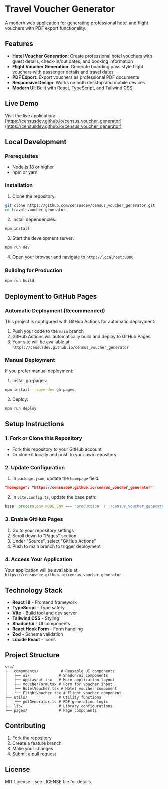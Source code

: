 # Travel Voucher Generator

A modern web application for generating professional hotel and flight vouchers with PDF export functionality.

## Features

- **Hotel Voucher Generation**: Create professional hotel vouchers with guest details, check-in/out dates, and booking information
- **Flight Voucher Generation**: Generate boarding pass style flight vouchers with passenger details and travel dates
- **PDF Export**: Export vouchers as professional PDF documents
- **Responsive Design**: Works on both desktop and mobile devices
- **Modern UI**: Built with React, TypeScript, and Tailwind CSS

## Live Demo

Visit the live application: [https://censusdev.github.io/census_voucher_generator](https://censusdev.github.io/census_voucher_generator)

## Local Development

### Prerequisites

- Node.js 18 or higher
- npm or yarn

### Installation

1. Clone the repository:
```bash
git clone https://github.com/censusdev/census_voucher_generator.git
cd travel-voucher-generator
```

2. Install dependencies:
```bash
npm install
```

3. Start the development server:
```bash
npm run dev
```

4. Open your browser and navigate to `http://localhost:8080`

### Building for Production

```bash
npm run build
```

## Deployment to GitHub Pages

### Automatic Deployment (Recommended)

This project is configured with GitHub Actions for automatic deployment:

1. Push your code to the `main` branch
2. GitHub Actions will automatically build and deploy to GitHub Pages
3. Your site will be available at `https://censusdev.github.io/census_voucher_generator`

### Manual Deployment

If you prefer manual deployment:

1. Install gh-pages:
```bash
npm install --save-dev gh-pages
```

2. Deploy:
```bash
npm run deploy
```

## Setup Instructions

### 1. Fork or Clone this Repository

- Fork this repository to your GitHub account
- Or clone it locally and push to your own repository

### 2. Update Configuration

1. In `package.json`, update the `homepage` field:
```json
"homepage": "https://censusdev.github.io/census_voucher_generator"
```

2. In `vite.config.ts`, update the base path:
```typescript
base: process.env.NODE_ENV === 'production' ? '/census_voucher_generator/' : '/'
```

### 3. Enable GitHub Pages

1. Go to your repository settings
2. Scroll down to "Pages" section
3. Under "Source", select "GitHub Actions"
4. Push to main branch to trigger deployment  

### 4. Access Your Application

Your application will be available at:
`https://censusdev.github.io/census_voucher_generator`

## Technology Stack

- **React 18** - Frontend framework
- **TypeScript** - Type safety
- **Vite** - Build tool and dev server
- **Tailwind CSS** - Styling
- **Shadcn/ui** - UI components
- **React Hook Form** - Form handling
- **Zod** - Schema validation
- **Lucide React** - Icons

## Project Structure

```
src/
├── components/          # Reusable UI components
│   ├── ui/             # Shadcn/ui components
│   ├── AppLayout.tsx   # Main application layout
│   ├── VoucherForm.tsx # Form for voucher input
│   ├── HotelVoucher.tsx # Hotel voucher component
│   └── FlightVoucher.tsx # Flight voucher component
├── utils/              # Utility functions
│   └── pdfGenerator.ts # PDF generation logic
├── lib/                # Library configurations
└── pages/              # Page components
```

## Contributing

1. Fork the repository
2. Create a feature branch
3. Make your changes
4. Submit a pull request

## License

MIT License - see LICENSE file for details
